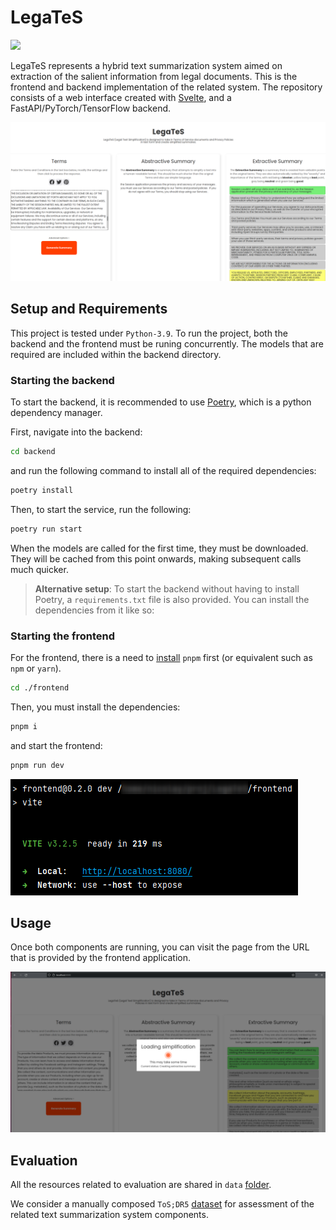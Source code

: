# LegaTeS

![](https://img.shields.io/badge/Python-3.9-green.svg)

LegaTeS represents a hybrid text summarization system aimed on extraction of the salient information from legal documents.
This is the frontend and backend implementation of the related system. 
The repository consists of a web interface created with [Svelte](https://github.com/sveltejs/svelte), 
and a FastAPI/PyTorch/TensorFlow backend.

![Frontend Interface](logo.png)

## Setup and Requirements
This project is tested under `Python-3.9`.
To run the project, both the backend and the frontend must be runing concurrently. The models that are required are included within the backend directory.

### Starting the backend

To start the backend, it is recommended to use [Poetry](https://python-poetry.org/docs/basic-usage/), which is a python dependency manager.

First, navigate into the backend:
```bash
cd backend
```

and run the following command to install all of the required dependencies:

```bash
poetry install
```

Then, to start the service, run the following:

```bash
poetry run start
```

When the models are called for the first time, they must be downloaded. They will be cached from this point onwards, making subsequent calls much quicker.

> **Alternative setup**:
To start the backend without having to install Poetry, a `requirements.txt` file is also provided. You can install the dependencies from it like so:

### Starting the frontend

For the frontend, there is a need to [install](https://nodejs.org/en/download/) `pnpm` first (or equivalent such as `npm` or `yarn`).

```bash
cd ./frontend
```

Then, you must install the dependencies:

```bash
pnpm i
```

and start the frontend:

```bash
pnpm run dev
```
![Frontend Interface](data/frontend.png)

## Usage

Once both components are running, you can visit the page from the URL that is provided by the frontend application.

![Frontend Interface](legates_example.png)

## Evaluation

All the resources related to evaluation are shared in `data` [folder](data/).

We consider a manually composed `ToS;DR5` [dataset](data/tos-dr-5.7z) for assessment of the related text summarization system components.

